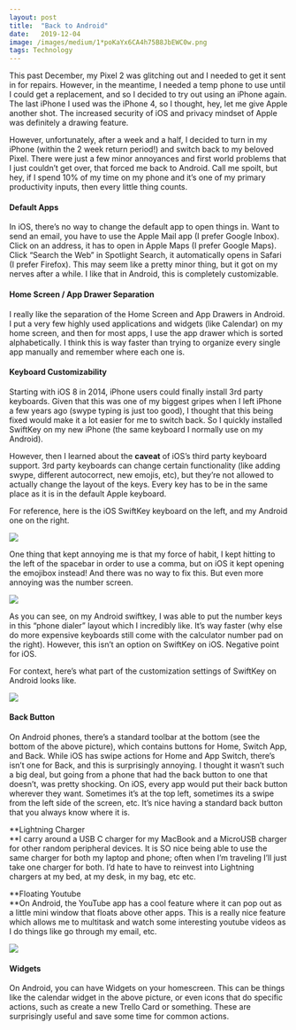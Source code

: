 ```yaml
---
layout:	post
title:	"Back to Android"
date:	2019-12-04
image: /images/medium/1*poKaYx6CA4h75B8JbEWC0w.png
tags: Technology
---
```


This past December, my Pixel 2 was glitching out and I needed to get it sent in for repairs. However, in the meantime, I needed a temp phone to use until I could get a replacement, and so I decided to try out using an iPhone again. The last iPhone I used was the iPhone 4, so I thought, hey, let me give Apple another shot. The increased security of iOS and privacy mindset of Apple was definitely a drawing feature.

However, unfortunately, after a week and a half, I decided to turn in my iPhone (within the 2 week return period!) and switch back to my beloved Pixel. There were just a few minor annoyances and first world problems that I just couldn’t get over, that forced me back to Android. Call me spoilt, but hey, if I spend 10% of my time on my phone and it’s one of my primary productivity inputs, then every little thing counts.

#### Default Apps

In iOS, there’s no way to change the default app to open things in. Want to send an email, you have to use the Apple Mail app (I prefer Google Inbox). Click on an address, it has to open in Apple Maps (I prefer Google Maps). Click “Search the Web” in Spotlight Search, it automatically opens in Safari (I prefer Firefox). This may seem like a pretty minor thing, but it got on my nerves after a while. I like that in Android, this is completely customizable.

#### Home Screen / App Drawer Separation

I really like the separation of the Home Screen and App Drawers in Android. I put a very few highly used applications and widgets (like Calendar) on my home screen, and then for most apps, I use the app drawer which is sorted alphabetically. I think this is way faster than trying to organize every single app manually and remember where each one is.

#### Keyboard Customizability

Starting with iOS 8 in 2014, iPhone users could finally install 3rd party keyboards. Given that this was one of my biggest gripes when I left iPhone a few years ago (swype typing is just too good), I thought that this being fixed would make it a lot easier for me to switch back. So I quickly installed SwiftKey on my new iPhone (the same keyboard I normally use on my Android).

However, then I learned about the **caveat** of iOS’s third party keyboard support. 3rd party keyboards can change certain functionality (like adding swype, different autocorrect, new emojis, etc), but they’re not allowed to actually change the layout of the keys. Every key has to be in the same place as it is in the default Apple keyboard.

For reference, here is the iOS SwiftKey keyboard on the left, and my Android one on the right.

![](/images/medium/1*1uW7Xu3sJ0lY3MmE8D5QmA.png)

One thing that kept annoying me is that my force of habit, I kept hitting to the left of the spacebar in order to use a comma, but on iOS it kept opening the emojibox instead! And there was no way to fix this. But even more annoying was the number screen.

![](/images/medium/1*poKaYx6CA4h75B8JbEWC0w.png)

As you can see, on my Android swiftkey, I was able to put the number keys in this “phone dialer” layout which I incredibly like. It’s way faster (why else do more expensive keyboards still come with the calculator number pad on the right). However, this isn’t an option on SwiftKey on iOS. Negative point for iOS.

For context, here’s what part of the customization settings of SwiftKey on Android looks like.

![](/images/medium/1*pbSfFHbAPX-LL6ReeVSEgA.png)

#### Back Button

On Android phones, there’s a standard toolbar at the bottom (see the bottom of the above picture), which contains buttons for Home, Switch App, and Back. While iOS has swipe actions for Home and App Switch, there’s isn’t one for Back, and this is surprisingly annoying. I thought it wasn’t such a big deal, but going from a phone that had the back button to one that doesn’t, was pretty shocking. On iOS, every app would put their back button wherever they want. Sometimes it’s at the top left, sometimes its a swipe from the left side of the screen, etc. It’s nice having a standard back button that you always know where it is.

**Lightning Charger  
**I carry around a USB C charger for my MacBook and a MicroUSB charger for other random peripheral devices. It is SO nice being able to use the same charger for both my laptop and phone; often when I’m traveling I’ll just take one charger for both. I’d hate to have to reinvest into Lightning chargers at my bed, at my desk, in my bag, etc etc.

**Floating Youtube  
**On Android, the YouTube app has a cool feature where it can pop out as a little mini window that floats above other apps. This is a really nice feature which allows me to multitask and watch some interesting youtube videos as I do things like go through my email, etc.

![](/images/medium/1*7XIISrpRGXWYEK2nC4BxVw.png)

#### Widgets  
On Android, you can have Widgets on your homescreen. This can be things like the calendar widget in the above picture, or even icons that do specific actions, such as create a new Trello Card or something. These are surprisingly useful and save some time for common actions.

  